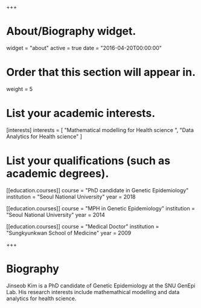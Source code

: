 +++
# About/Biography widget.
widget = "about"
active = true
date = "2016-04-20T00:00:00"

# Order that this section will appear in.
weight = 5

# List your academic interests.
[interests]
  interests = [
    "Mathematical modelling for Health science ",
    "Data Analytics for Health science"
  ]

# List your qualifications (such as academic degrees).
[[education.courses]]
  course = "PhD candidate in Genetic Epidemiology"
  institution = "Seoul National University"
  year = 2018

[[education.courses]]
  course = "MPH in Genetic Epidemiology"
  institution = "Seoul National University"
  year = 2014

[[education.courses]]
  course = "Medical Doctor"
  institution = "Sungkyunkwan School of Medicine"
  year = 2009
 
+++

# Biography

Jinseob Kim is a PhD candidate of Genetic Epidemiology at the SNU GenEpi Lab. His research interests include mathemathical modelling and data analytics for health science. 
